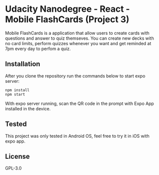 # Udacity Nanodegree - React - Mobile FlashCards (Project 3)

Mobile FlashCards is a application that allow users to create cards with questions and answer to quiz themseves.
You can create new decks with no card limits, perform quizzes whenever you want and get reminded at 7pm every day to perfom a quiz.

## Installation

After you clone the repository run the commands below to start expo server:

```
npm install
npm start
```

With expo server running, scan the QR code in the prompt with Expo App installed in the device.

## Tested

This project was only tested in Android OS, feel free to try it in iOS with expo app.


## License

GPL-3.0